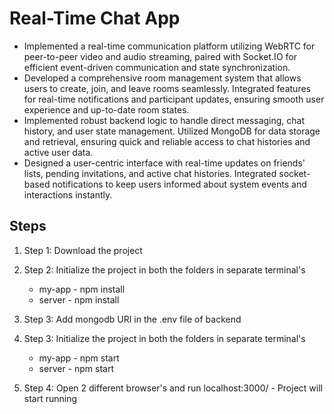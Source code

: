 # Real-Time Chat App

- Implemented a real-time communication platform utilizing WebRTC for peer-to-peer video and audio streaming, paired with Socket.IO for efficient event-driven communication and state synchronization.
- Developed a comprehensive room management system that allows users to create, join, and leave rooms seamlessly. Integrated features for real-time notifications and participant updates, ensuring smooth user experience and up-to-date room states.
- Implemented robust backend logic to handle direct messaging, chat history, and user state management. Utilized MongoDB for data storage and retrieval, ensuring quick and reliable access to chat histories and active user data.
- Designed a user-centric interface with real-time updates on friends' lists, pending invitations, and active chat histories. Integrated socket-based notifications to keep users informed about system events and interactions instantly.

## Steps

1. Step 1: Download the project

2. Step 2: Initialize the project in both the folders in separate terminal's
    - my-app - npm install
    - server - npm install

3. Step 3: Add mongodb URI in the .env file of backend

4. Step 3: Initialize the project in both the folders in separate terminal's
    - my-app - npm start
    - server - npm start

5. Step 4: Open 2 different browser's and run localhost:3000/ - Project will start running